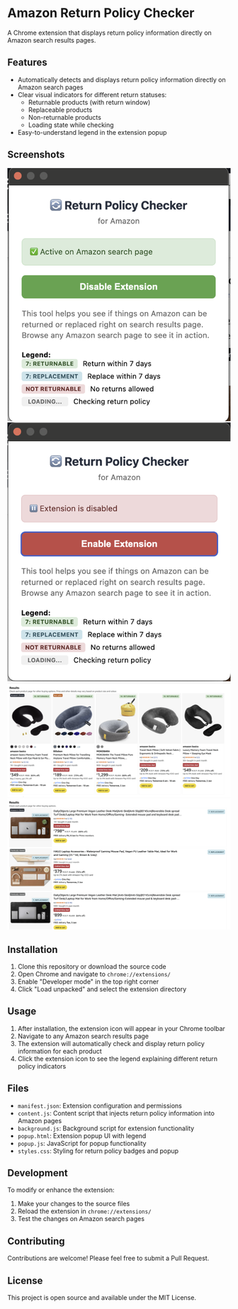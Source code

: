 # Amazon Return Policy Checker

A Chrome extension that displays return policy information directly on Amazon search results pages.

## Features

- Automatically detects and displays return policy information directly on Amazon search pages
- Clear visual indicators for different return statuses:
  - Returnable products (with return window)
  - Replaceable products
  - Non-returnable products
  - Loading state while checking
- Easy-to-understand legend in the extension popup

## Screenshots
![Screenshot 1](screenshots/screenshot1.png)
![Screenshot 2](screenshots/screenshot2.png)
![Screenshot 3](screenshots/screenshot3.png)
![Screenshot 3](screenshots/screenshot4.png)


## Installation

1. Clone this repository or download the source code
2. Open Chrome and navigate to `chrome://extensions/`
3. Enable "Developer mode" in the top right corner
4. Click "Load unpacked" and select the extension directory

## Usage

1. After installation, the extension icon will appear in your Chrome toolbar
2. Navigate to any Amazon search results page
3. The extension will automatically check and display return policy information for each product
4. Click the extension icon to see the legend explaining different return policy indicators

## Files

- `manifest.json`: Extension configuration and permissions
- `content.js`: Content script that injects return policy information into Amazon pages
- `background.js`: Background script for extension functionality
- `popup.html`: Extension popup UI with legend
- `popup.js`: JavaScript for popup functionality
- `styles.css`: Styling for return policy badges and popup

## Development

To modify or enhance the extension:

1. Make your changes to the source files
2. Reload the extension in `chrome://extensions/`
3. Test the changes on Amazon search pages

## Contributing

Contributions are welcome! Please feel free to submit a Pull Request.

## License

This project is open source and available under the MIT License.